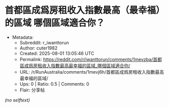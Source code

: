 # 首都區成爲房租收入指數最高（最幸福）的區域 哪個區域適合你？

- Metadata:
  - Subreddit: r_iwanttorun
  - Author: cuter1982
  - Created: 2025-08-01 13:05:46 UTC
  - Permalink: https://reddit.com/r/iwanttorun/comments/1mevzba/首都區成爲房租收入指數最高最幸福的區域_哪個區域適合你/
  - URL: /r/RunAustralia/comments/1mevj6h/首都區成爲房租收入指數最高最幸福的區域/
  - Ups: 0 | Ratio: 0.5 | Comments: 0
  - Flair: 分享帖

_(no selftext)_
